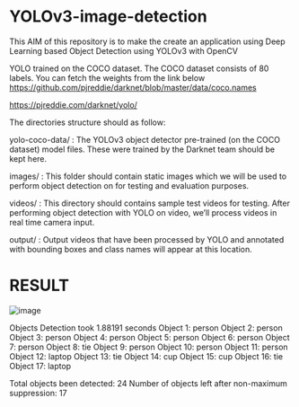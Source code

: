 # YOLOv3-image-detection

This AIM of this repository is to make the create an application using Deep Learning based Object Detection using YOLOv3 with OpenCV

YOLO trained on the COCO dataset. The COCO dataset consists of 80 labels. You can fetch the weights from the link below 
https://github.com/pjreddie/darknet/blob/master/data/coco.names

https://pjreddie.com/darknet/yolo/

The directories structure should as follow:

yolo-coco-data/
 : The YOLOv3 object detector pre-trained (on the COCO dataset) model files. These were trained by the Darknet team should be kept here.

images/
 : This folder should contain static images which we will be used to perform object detection on for testing and evaluation purposes.

videos/
 : This directory should contains sample test videos for testing. After performing object detection with YOLO on video, we’ll process videos in real time camera input. 

output/
 : Output videos that have been processed by YOLO and annotated with bounding boxes and class names will appear at this location.

# RESULT
![image](https://user-images.githubusercontent.com/46977634/80388315-a5250380-88a1-11ea-9a87-163e2fdd57c6.png)


Objects Detection took 1.88191 seconds
Object 1: person
Object 2: person
Object 3: person
Object 4: person
Object 5: person
Object 6: person
Object 7: person
Object 8: tie
Object 9: person
Object 10: person
Object 11: person
Object 12: laptop
Object 13: tie
Object 14: cup
Object 15: cup
Object 16: tie
Object 17: laptop

Total objects been detected: 24
Number of objects left after non-maximum suppression: 17
